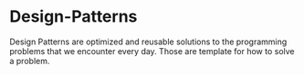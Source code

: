 # Design-Patterns
Design Patterns are optimized and reusable solutions to the programming problems that we encounter every day. Those are template for how to solve a problem.
